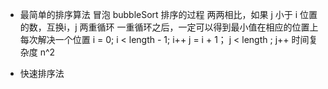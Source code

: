 - 最简单的排序算法
 冒泡 bubbleSort
 排序的过程 两两相比，如果 j 小于 i 位置的数，互换i，j
 两重循环
 一重循环之后，一定可以得到最小值在相应的位置上
 每次解决一个位置
 i = 0; i < length - 1; i++
 j = i + 1； j < length ; j++
 时间复杂度 n^2

 - 快速排序法